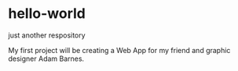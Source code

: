 # hello-world
just another respository

My first project will be creating a Web App for my friend and graphic designer Adam Barnes. 
